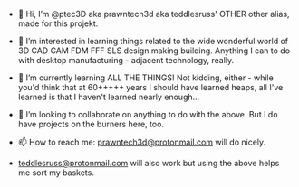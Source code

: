 - 👋 Hi, I’m @ptec3D aka prawntech3d aka teddlesruss' OTHER other alias, made for this projekt.
- 👀 I’m interested in learning things related to the wide wonderful world of 3D CAD CAM FDM FFF SLS design making building.
      Anything I can to do with desktop manufacturing - adjacent technology, really. 
- 🌱 I’m currently learning ALL THE THINGS! Not kidding, either - while you'd think that at 60+++++ years I should have 
      learned heaps, all I've learned is that I haven't learned nearly enough... 
- 💞️ I’m looking to collaborate on anything to do with the above. But I do have projects on the burners here, too.
- 📫 How to reach me: prawntech3d@protonmail.com will do nicely. 

- teddlesruss@protonmail.com will also work but using the above helps me sort my baskets.

<!---
ptec3D/ptec3D is a ✨ special ✨ repository because its `README.md` (this file) appears on your GitHub profile.
You can click the Preview link to take a look at your changes.
--->
